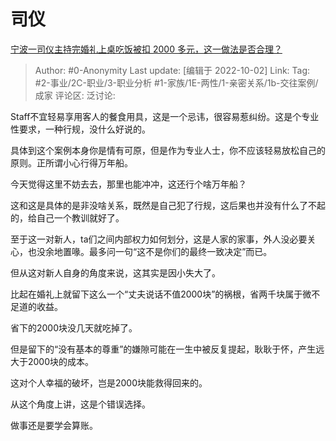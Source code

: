 # 司仪
[宁波一司仪主持完婚礼上桌吃饭被扣 2000 多元，这一做法是否合理？](https://www.zhihu.com/question/555181367/answer/2698173694)

> Author: #0-Anonymity
> Last update: [编辑于 2022-10-02]
> Link:
> Tag: #2-事业/2C-职业/3-职业分析 #1-家族/1E-两性/1-亲密关系/1b-交往案例/成家
> 评论区:
> 泛讨论:

Staff不宜轻易享用客人的餐食用具，这是一个忌讳，很容易惹纠纷。这是个专业性要求，一种行规，没什么好说的。

具体到这个案例本身你是情有可原，但是作为专业人士，你不应该轻易放松自己的原则。正所谓小心行得万年船。

今天觉得这里不妨去去，那里也能冲冲，这还行个啥万年船？

这和这是具体的是非没啥关系，既然是自己犯了行规，这后果也并没有什么了不起的，给自己一个教训就好了。

至于这一对新人，ta们之间内部权力如何划分，这是人家的家事，外人没必要关心，也没余地置喙。最多问一句“这不是你们的最终一致决定”而已。

但从这对新人自身的角度来说，这其实是因小失大了。

比起在婚礼上就留下这么一个“丈夫说话不值2000块”的祸根，省两千块属于微不足道的收益。

省下的2000块没几天就吃掉了。

但是留下的“没有基本的尊重”的嫌隙可能在一生中被反复提起，耿耿于怀，产生远大于2000块的成本。

这对个人幸福的破坏，岂是2000块能救得回来的。

从这个角度上讲，这是个错误选择。

做事还是要学会算账。
